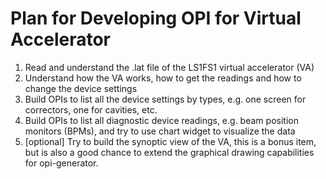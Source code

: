 # Plan for Developing OPI for Virtual Accelerator

1.	Read and understand the .lat file of the LS1FS1 virtual accelerator (VA)
2.	Understand how the VA works, how to get the readings and how to change the device settings
3.	Build OPIs to list all the device settings by types, e.g. one screen for correctors, one for cavities, etc.
4.	Build OPIs to list all diagnostic device readings, e.g. beam position monitors (BPMs), and try to use chart widget to visualize the data
5.	[optional] Try to build the synoptic view of the VA, this is a bonus item, but is also a good chance to extend the graphical drawing capabilities for opi-generator.
